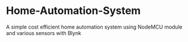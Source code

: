 # Home-Automation-System
A simple cost efficient home automation system using NodeMCU module and various sensors with Blynk

